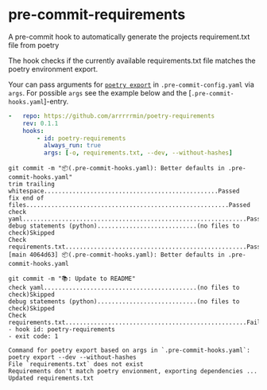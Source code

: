 # pre-commit-requirements
A pre-commit hook to automatically generate the projects requirement.txt file from poetry

The hook checks if the currently available requirements.txt file matches the poetry environment export.

Your can pass arguments for [`poetry export`](https://python-poetry.org/docs/cli/#export) in
`.pre-commit-config.yaml` via `args`. For possible `args` see the example below and
the [`.pre-commit-hooks.yaml`]-entry.

````yaml
-   repo: https://github.com/arrrrrmin/poetry-requirements
    rev: 0.1.1
    hooks:
        - id: poetry-requirements
          always_run: true
          args: [-o, requirements.txt, --dev, --without-hashes]
````

````
git commit -m "📦(.pre-commit-hooks.yaml): Better defaults in .pre-commit-hooks.yaml"
trim trailing whitespace.................................................Passed
fix end of files.........................................................Passed
check yaml...............................................................Passed
debug statements (python)............................(no files to check)Skipped
Check requirements.txt...................................................Passed
[main 4064d63] 📦(.pre-commit-hooks.yaml): Better defaults in .pre-commit-hooks.yaml
````

````
git commit -m "📚: Update to README"
check yaml...........................................(no files to check)Skipped
debug statements (python)............................(no files to check)Skipped
Check requirements.txt...................................................Failed
- hook id: poetry-requirements
- exit code: 1

Command for poetry export based on args in `.pre-commit-hooks.yaml`: poetry export --dev --without-hashes
File `requirements.txt` does not exist
Requirements don't match poetry envionment, exporting dependencies ...
Updated requirements.txt
````
